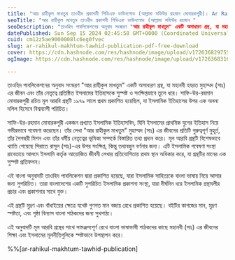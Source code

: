 ```yaml
---
title: "আর রাহীকুল মাখতুম তাওহীদ প্রকাশনী পিডিএফ ডাউনলোড (আল্লামা সফিউর রহমান মোবারকপুরী)। Ar Rahikul Makhtum Tawhid Publication pdf Free download"
seoTitle: "আর রাহীকুল মাখতুম তাওহীদ প্রকাশনী পিডিএফ ডাউনলোড (আল্লামা সফিউর রহমান "
seoDescription: "তাওহিদ পাবলিকেশনের অনুবাদ সংস্করণ "আর রাহীকুল মাখতুম" একটি অসাধারণ গ্রন্থ, যা মহানবী হযরত মুহাম্মদ (সাঃ) এর জীবন এবং তাঁর নেতৃত্বে প্রতিষ্ঠিত ইসলামের ইতিহাস"
datePublished: Sun Sep 15 2024 02:45:58 GMT+0000 (Coordinated Universal Time)
cuid: cm12z5ae9000008lc6eg0fvec
slug: ar-rahikul-makhtum-tawhid-publication-pdf-free-download
cover: https://cdn.hashnode.com/res/hashnode/image/upload/v1726368297551/8dd0dd77-9808-484d-a1c5-41eeff5ba199.webp
ogImage: https://cdn.hashnode.com/res/hashnode/image/upload/v1726368316910/7f100e4d-21be-4c4a-bdc6-0f72ab054495.webp

---
```


তাওহিদ পাবলিকেশনের অনুবাদ সংস্করণ "আর রাহীকুল মাখতুম" একটি অসাধারণ গ্রন্থ, যা মহানবী হযরত মুহাম্মদ (সাঃ) এর জীবন এবং তাঁর নেতৃত্বে প্রতিষ্ঠিত ইসলামের ইতিহাসকে সুস্পষ্ট ও সংক্ষিপ্তভাবে তুলে ধরে। সাফি-উর-রহমান মোবারকপুরী রচিত মূল আরবি গ্রন্থটি ১৯৭৯ সালে প্রথম প্রকাশিত হয়েছিল, যা ইসলামিক ইতিহাসের উপর এক অনন্য দলিল হিসেবে বিশ্বব্যাপী পরিচিত।

সাফি-উর-রহমান মোবারকপুরী একজন প্রখ্যাত ইসলামিক ইতিহাসবিদ, যিনি ইসলামের প্রাথমিক যুগের ইতিহাস নিয়ে গভীরভাবে গবেষণা করেছেন। তাঁর লেখা "আর রাহীকুল মাখতুম" মুহাম্মদ (সাঃ) এর জীবনের প্রতিটি গুরুত্বপূর্ণ মুহূর্ত, তাঁর পৈগম্বরী মিশন এবং তাঁর ধর্মীয় নেতৃত্বের ভূমিকা সম্পর্কে বিস্তারিত তথ্য প্রদান করে। মূল আরবি গ্রন্থটি বিশেষভাবে খ্যাতি পেয়েছে সিরাতে রাসূল (সাঃ)-এর উপর সংক্ষিপ্ত, কিন্তু তথ্যবহুল বর্ণনার জন্য। এটি ইসলামিক গবেষণা সংস্থা রাবেতায়ে আলমে ইসলামি কর্তৃক আয়োজিত জীবনী লেখার প্রতিযোগিতায় প্রথম স্থান অধিকার করে, যা গ্রন্থটির মানের এক সুস্পষ্ট প্রতিফলন।

এই বাংলা অনুবাদটি তাওহিদ পাবলিকেশন দ্বারা প্রকাশিত হয়েছে, যারা ইসলামিক সাহিত্যকে বাংলা ভাষায় নিয়ে আসার জন্য সুপরিচিত। তারা বাংলাদেশের একটি সুপরিচিত ইসলামিক প্রকাশনা সংস্থা, যারা দীর্ঘদিন ধরে ইসলামিক গ্রন্থাবলীর প্রচার এবং প্রকাশনার সাথে যুক্ত।

এই গ্রন্থটি মুদ্রণ এবং বাঁধাইয়ের ক্ষেত্রে যথেষ্ট গুণগত মান বজায় রেখে প্রকাশিত হয়েছে। বইটির কাগজের মান, মুদ্রণ স্পষ্টতা, এবং পৃষ্ঠা বিন্যাস বাংলা পাঠকদের জন্য সুখপাঠ্য।

এই অনুবাদটি মূল আরবি গ্রন্থের সাথে সামঞ্জস্যপূর্ণ রেখে বাংলা ভাষাভাষী পাঠকদের কাছে মহানবী (সাঃ) এর জীবনের শিক্ষা এবং ইসলামের মূলনীতিগুলিকে স্পষ্টভাবে উপস্থাপন করে।

%%[ar-rahikul-makhtum-tawhid-publication]
